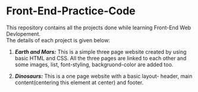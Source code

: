 # Front-End-Practice-Code

This repository contains all the projects done while learning Front-End Web Devlopement.   
The details of each project is given below:

1. ***Earth and Mars:*** This is a simple three page website created by using basic HTML and CSS. All the three pages are linked to each other and some images, list, font-styling, backgruond-color are added too. 

2. ***Dinosaurs:*** This is a one page website with a basic layout- header, main content(centering this element at center) and footer.
